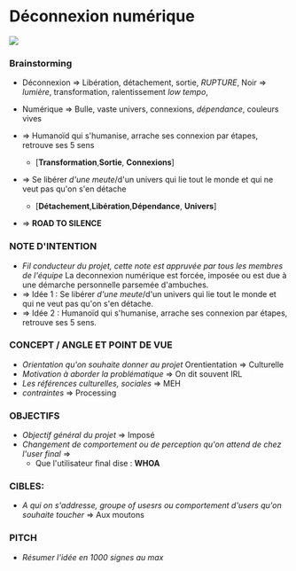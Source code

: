 # Déconnexion numérique
![](https://mir-s3-cdn-cf.behance.net/project_modules/disp/62a30d17678797.562bd8bcbf6e2.jpg)

### Brainstorming
- Déconnexion => Libération, détachement, sortie, *RUPTURE*, Noir => *lumière*, transformation, ralentissement *low tempo*, 
- Numérique => Bulle, vaste univers, connexions, *dépendance*, couleurs vives

- => Humanoïd qui s'humanise, arrache ses connexion par étapes, retrouve ses 5 sens 
  - [**Transformation**,**Sortie**, **Connexions**]
- => Se libérer *d'une meute*/d'un univers qui lie tout le monde et qui ne veut pas qu'on s'en détache
  - [**Détachement**,**Libération**,**Dépendance**, **Univers**]
- => **ROAD TO SILENCE**
### NOTE D'INTENTION
- *Fil conducteur du projet, cette note est appruvée par tous les membres de l'équipe*
La deconnexion numérique est forcée, imposée ou est due à une démarche personnelle parsemée d'ambuches.
- => Idée 1 : Se libérer *d'une meute*/d'un univers qui lie tout le monde et qui ne veut pas qu'on s'en détache.
- => Idée 2 :  Humanoïd qui s'humanise, arrache ses connexion par étapes, retrouve ses 5 sens.
### CONCEPT / ANGLE ET POINT DE VUE
- *Orientation qu'on souhaite donner au projet*
Orentientation => Culturelle
- *Motivation à aborder la problématique* => On dit souvent IRL
- *Les références culturelles, sociales* => MEH
- *contraintes* => Processing
### OBJECTIFS
- *Objectif général du projet* => Imposé
- *Changement de comportement ou de perception qu'on attend de chez l'user final* => 
  - Que l'utilisateur final dise : **WHOA**
### CIBLES:
- *A qui on s'addresse, groupe of usesrs ou comportement d'users qu'on souhaite toucher* => Aux moutons
### PITCH
- *Résumer l'idée en 1000 signes au max*
  
